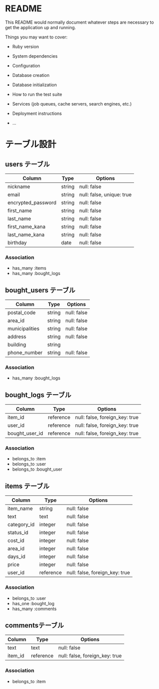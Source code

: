 # README

This README would normally document whatever steps are necessary to get the
application up and running.

Things you may want to cover:

* Ruby version

* System dependencies

* Configuration

* Database creation

* Database initialization

* How to run the test suite

* Services (job queues, cache servers, search engines, etc.)

* Deployment instructions

* ...


# テーブル設計

## users テーブル

| Column             | Type    | Options                   |
| ------------------ | ------- | ------------------------- |
| nickname           | string  | null: false               |
| email              | string  | null: false, unique: true |
| encrypted_password | string  | null: false               |
| first_name         | string  | null: false               |
| last_name          | string  | null: false               |
| first_name_kana    | string  | null: false               |
| last_name_kana     | string  | null: false               |
| birthday           | date    | null: false               |

### Association

- has_many :items
- has_many :bought_logs


## bought_users テーブル

| Column         | Type      | Options                        |
| -------------- | --------- | ------------------------------ |
| postal_code    | string    | null: false                    |
| area_id        | string    | null: false                    |
| municipalities | string    | null: false                    |
| address        | string    | null: false                    |
| building       | string    |                                |
| phone_number   | string    | null: false                    |

### Association

- has_many   :bought_logs


## bought_logs テーブル

| Column         | Type      | Options                        |
| -------------- | --------- | ------------------------------ |
| item_id        | reference | null: false, foreign_key: true |
| user_id        | reference | null: false, foreign_key: true |
| bought_user_id | reference | null: false, foreign_key: true |

### Association

- belongs_to :item
- belongs_to :user
- belongs_to :bought_user


## items テーブル

| Column             | Type      | Options                        |
| ------------------ | --------- | ------------------------------ |
| item_name          | string    | null: false                    |
| text               | text      | null: false                    |
| category_id        | integer   | null: false                    |
| status_id          | integer   | null: false                    |
| cost_id            | integer   | null: false                    |
| area_id            | integer   | null: false                    |
| days_id            | integer   | null: false                    |
| price              | integer   | null: false                    |
| user_id            | reference | null: false, foreign_key: true |

### Association

- belongs_to :user
- has_one    :bought_log
- has_many   :comments


## commentsテーブル

| Column  | Type      | Options                        |
| ------- | --------- | ------------------------------ |
| text    | text      | null: false                    |
| item_id | reference | null: false, foreign_key: true |

### Association

- belongs_to :item